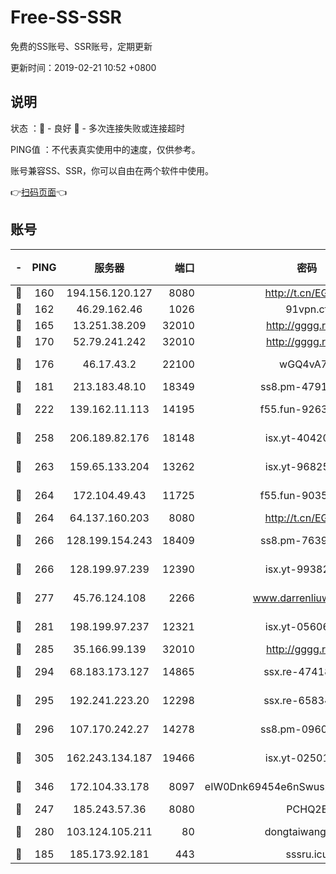 # Free-SS-SSR

免费的SS账号、SSR账号，定期更新

更新时间：2019-02-21 10:52 +0800

## 说明

状态     ：🙂 - 良好 🙁 - 多次连接失败或连接超时

PING值   ：不代表真实使用中的速度，仅供参考。

账号兼容SS、SSR，你可以自由在两个软件中使用。

👉[扫码页面](https://liesauer.github.io/free-ss-ssr.github.io/)👈

## 账号

|-|PING|服务器|端口|密码|加密方式|区域|
|:----:|:----:|:-----:|-----:|:----:|:----:|:----:|
|🙂|160|194.156.120.127|8080|http://t.cn/EGJIyrl|rc4-md5|RU|
|🙂|162|46.29.162.46|1026|91vpn.cf|rc4-md5|RU|
|🙂|165|13.251.38.209|32010|http://gggg.rocks|chacha20|SG|
|🙂|170|52.79.241.242|32010|http://gggg.rocks|chacha20|KR|
|🙂|176|46.17.43.2|22100|wGQ4vA7D|aes-256-gcm|RU|
|🙂|181|213.183.48.10|18349|ss8.pm-47913593|rc4-md5|RU|
|🙂|222|139.162.11.113|14195|f55.fun-92630692|aes-256-cfb|SG|
|🙂|258|206.189.82.176|18148|isx.yt-40420921|aes-256-cfb|SG|
|🙂|263|159.65.133.204|13262|isx.yt-96825730|aes-256-cfb|SG|
|🙂|264|172.104.49.43|11725|f55.fun-90356904|aes-256-cfb|SG|
|🙂|264|64.137.160.203|8080|http://t.cn/EGJIyrl|rc4-md5|CA|
|🙂|266|128.199.154.243|18409|ss8.pm-76398770|aes-256-cfb|SG|
|🙂|266|128.199.97.239|12390|isx.yt-99382145|aes-256-cfb|SG|
|🙂|277|45.76.124.108|2266|www.darrenliuwei.com|aes-256-cfb|AU|
|🙂|281|198.199.97.237|12321|isx.yt-05606768|aes-256-cfb|US|
|🙂|285|35.166.99.139|32010|http://gggg.rocks|chacha20|US|
|🙂|294|68.183.173.127|14865|ssx.re-47418589|aes-256-cfb|US|
|🙂|295|192.241.223.20|12298|ssx.re-65834373|aes-256-cfb|US|
|🙂|296|107.170.242.27|14278|ss8.pm-09602432|aes-256-cfb|US|
|🙂|305|162.243.134.187|19466|isx.yt-02501963|aes-256-cfb|US|
|🙂|346|172.104.33.178|8097|eIW0Dnk69454e6nSwuspv9DmS201tQ0D|aes-256-cfb|SG|
|🙂|247|185.243.57.36|8080|PCHQ2E|rc4-md5|US|
|🙂|280|103.124.105.211|80|dongtaiwang.com|aes-256-cfb|US|
|🙁|185|185.173.92.181|443|sssru.icu|rc4-md5|RU|
